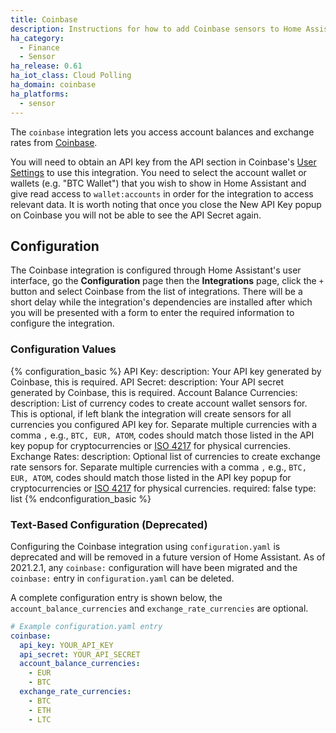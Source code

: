 ```yaml
---
title: Coinbase
description: Instructions for how to add Coinbase sensors to Home Assistant.
ha_category:
  - Finance
  - Sensor
ha_release: 0.61
ha_iot_class: Cloud Polling
ha_domain: coinbase
ha_platforms:
  - sensor
---
```


The `coinbase` integration lets you access account balances and exchange rates from [Coinbase](https://coinbase.com).

You will need to obtain an API key from the API section in Coinbase's [User Settings](https://www.coinbase.com/settings/api) to use this integration. You need to select the account wallet or wallets (e.g. "BTC Wallet") that you wish to show in Home Assistant and give read access to `wallet:accounts` in order for the integration to access relevant data. It is worth noting that once you close the New API Key popup on Coinbase you will not be able to see the API Secret again.

## Configuration

The Coinbase integration is configured through Home Assistant's user interface, go the **Configuration** page then the **Integrations** page, click the `+` button and select Coinbase from the list of integrations. There will be a short delay while the integration's dependencies are installed after which you will be presented with a form to enter the required information to configure the integration.

### Configuration Values

{% configuration_basic %}
API Key:
  description: Your API key generated by Coinbase, this is required.
API Secret:
  description: Your API secret generated by Coinbase, this is required.
Account Balance Currencies:
  description: List of currency codes to create account wallet sensors for. This is optional, if left blank the integration will create sensors for all currencies you configured API key for. Separate multiple currencies with a comma `,` e.g., `BTC, EUR, ATOM`, codes should match those listed in the API key popup for cryptocurrencies or [ISO 4217](https://en.wikipedia.org/wiki/ISO_4217) for physical currencies.
Exchange Rates:
  description: Optional list of currencies to create exchange rate sensors for. Separate multiple currencies with a comma `,` e.g., `BTC, EUR, ATOM`, codes should match those listed in the API key popup for cryptocurrencies or [ISO 4217](https://en.wikipedia.org/wiki/ISO_4217) for physical currencies.
  required: false
  type: list
{% endconfiguration_basic %}


### Text-Based Configuration (Deprecated)

Configuring the Coinbase integration using `configuration.yaml` is deprecated and will be removed in a future version of Home Assistant. As of 2021.2.1, any `coinbase:` configuration will have been migrated and the `coinbase:` entry in `configuration.yaml` can be deleted.

A complete configuration entry is shown below, the `account_balance_currencies` and `exchange_rate_currencies` are optional.

```yaml
# Example configuration.yaml entry
coinbase:
  api_key: YOUR_API_KEY
  api_secret: YOUR_API_SECRET
  account_balance_currencies:
    - EUR
    - BTC
  exchange_rate_currencies:
    - BTC
    - ETH
    - LTC
```
